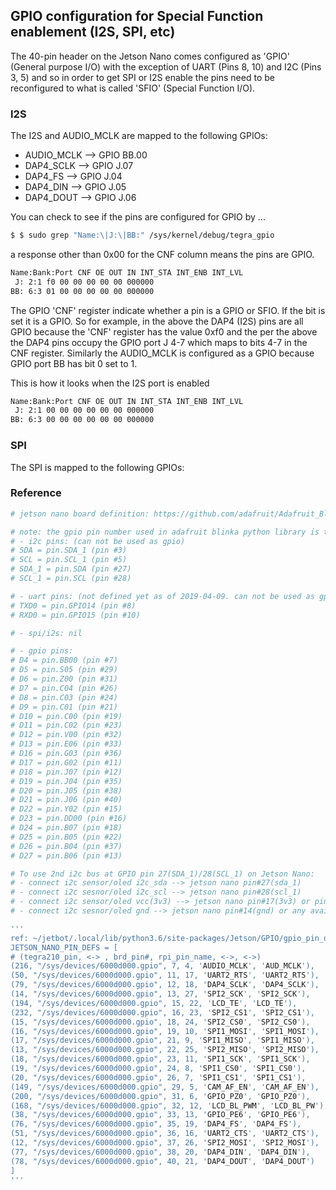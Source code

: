 
## GPIO configuration for Special Function enablement (I2S, SPI, etc)

The 40-pin header on the Jetson Nano comes configured as 'GPIO' (General purpose I/O) with the exception of 
UART (Pins 8, 10) and I2C (Pins 3, 5) and so in order to get SPI or I2S enable the pins need to be reconfigured 
to what is called 'SFIO' (Special Function I/O).


### I2S

The I2S and AUDIO_MCLK are mapped to the following GPIOs:

- AUDIO_MCLK --> GPIO BB.00
- DAP4_SCLK --> GPIO J.07
- DAP4_FS --> GPIO J.04
- DAP4_DIN --> GPIO J.05
- DAP4_DOUT --> GPIO J.06

You can check to see if the pins are configured for GPIO by ...

````bash
$ $ sudo grep "Name:\|J:\|BB:" /sys/kernel/debug/tegra_gpio
````

a response other than 0x00 for the CNF column means the pins are GPIO.

````bash
Name:Bank:Port CNF OE OUT IN INT_STA INT_ENB INT_LVL
 J: 2:1 f0 00 00 00 00 00 000000
BB: 6:3 01 00 00 00 00 00 000000
````

The GPIO 'CNF' register indicate whether a pin is a GPIO or SFIO. If the bit is set it is a GPIO. So for example, 
in the above the DAP4 (I2S) pins are all GPIO because the 'CNF' register has the value 0xf0 and the per the above
the DAP4 pins occupy the GPIO port J 4-7 which maps to bits 4-7 in the CNF register. Similarly the AUDIO_MCLK is 
configured as a GPIO because GPIO port BB has bit 0 set to 1. 

This is how it looks when the I2S port is enabled

````bash
Name:Bank:Port CNF OE OUT IN INT_STA INT_ENB INT_LVL
 J: 2:1 00 00 00 00 00 00 000000
BB: 6:3 00 00 00 00 00 00 000000
````

### SPI

The SPI is mapped to the following GPIOs:







### Reference

```` bash
# jetson nano board definition: https://github.com/adafruit/Adafruit_Blinka/blob/master/src/adafruit_blinka/board/jetson_nano.py

# note: the gpio pin number used in adafruit blinka python library is to follow the Raspberry Pi GPIO naming system not the pin sequence on board 
# - i2c pins: (can not be used as gpio)
# SDA = pin.SDA_1 (pin #3)
# SCL = pin.SCL_1 (pin #5)
# SDA_1 = pin.SDA (pin #27)
# SCL_1 = pin.SCL (pin #28)

# - uart pins: (not defined yet as of 2019-04-09. can not be used as gpio)
# TXD0 = pin.GPIO14 (pin #8)
# RXD0 = pin.GPIO15 (pin #10)

# - spi/i2s: nil

# - gpio pins:
# D4 = pin.BB00 (pin #7)
# D5 = pin.S05 (pin #29)
# D6 = pin.Z00 (pin #31)
# D7 = pin.C04 (pin #26)
# D8 = pin.C03 (pin #24)
# D9 = pin.C01 (pin #21)
# D10 = pin.C00 (pin #19)
# D11 = pin.C02 (pin #23)
# D12 = pin.V00 (pin #32)
# D13 = pin.E06 (pin #33)
# D16 = pin.G03 (pin #36)
# D17 = pin.G02 (pin #11)
# D18 = pin.J07 (pin #12)
# D19 = pin.J04 (pin #35)
# D20 = pin.J05 (pin #38)
# D21 = pin.J06 (pin #40)
# D22 = pin.Y02 (pin #15)
# D23 = pin.DD00 (pin #16)
# D24 = pin.B07 (pin #18)
# D25 = pin.B05 (pin #22)
# D26 = pin.B04 (pin #37)
# D27 = pin.B06 (pin #13)

# To use 2nd i2c bus at GPIO pin 27(SDA_1)/28(SCL_1) on Jetson Nano:
# - connect i2c sensor/oled i2c_sda --> jetson nano pin#27(sda_1)
# - connect i2c sesnor/oled i2c_scl --> jetson nano pin#28(scl_1)
# - connect i2c sensor/oled vcc(3v3) --> jetson nano pin#17(3v3) or pin#2/4 if the sensor/oled board is 5v/3.3v compatible
# - connect i2c sesnor/oled gnd --> jetson nano pin#14(gnd) or any available gnd pins on board

'''
ref: ~/jetbot/.local/lib/python3.6/site-packages/Jetson/GPIO/gpio_pin_data.py:
JETSON_NANO_PIN_DEFS = [
# (tegra210_pin, <-> , brd_pin#, rpi_pin_name, <->, <->) 
(216, "/sys/devices/6000d000.gpio", 7, 4, 'AUDIO_MCLK', 'AUD_MCLK'),
(50, "/sys/devices/6000d000.gpio", 11, 17, 'UART2_RTS', 'UART2_RTS'),
(79, "/sys/devices/6000d000.gpio", 12, 18, 'DAP4_SCLK', 'DAP4_SCLK'),
(14, "/sys/devices/6000d000.gpio", 13, 27, 'SPI2_SCK', 'SPI2_SCK'),
(194, "/sys/devices/6000d000.gpio", 15, 22, 'LCD_TE', 'LCD_TE'),
(232, "/sys/devices/6000d000.gpio", 16, 23, 'SPI2_CS1', 'SPI2_CS1'),
(15, "/sys/devices/6000d000.gpio", 18, 24, 'SPI2_CS0', 'SPI2_CS0'),
(16, "/sys/devices/6000d000.gpio", 19, 10, 'SPI1_MOSI', 'SPI1_MOSI'),
(17, "/sys/devices/6000d000.gpio", 21, 9, 'SPI1_MISO', 'SPI1_MISO'),
(13, "/sys/devices/6000d000.gpio", 22, 25, 'SPI2_MISO', 'SPI2_MISO'),
(18, "/sys/devices/6000d000.gpio", 23, 11, 'SPI1_SCK', 'SPI1_SCK'),
(19, "/sys/devices/6000d000.gpio", 24, 8, 'SPI1_CS0', 'SPI1_CS0'),
(20, "/sys/devices/6000d000.gpio", 26, 7, 'SPI1_CS1', 'SPI1_CS1'),
(149, "/sys/devices/6000d000.gpio", 29, 5, 'CAM_AF_EN', 'CAM_AF_EN'),
(200, "/sys/devices/6000d000.gpio", 31, 6, 'GPIO_PZ0', 'GPIO_PZ0'),
(168, "/sys/devices/6000d000.gpio", 32, 12, 'LCD_BL_PWM', 'LCD_BL_PW'),
(38, "/sys/devices/6000d000.gpio", 33, 13, 'GPIO_PE6', 'GPIO_PE6'),
(76, "/sys/devices/6000d000.gpio", 35, 19, 'DAP4_FS', 'DAP4_FS'),
(51, "/sys/devices/6000d000.gpio", 36, 16, 'UART2_CTS', 'UART2_CTS'),
(12, "/sys/devices/6000d000.gpio", 37, 26, 'SPI2_MOSI', 'SPI2_MOSI'),
(77, "/sys/devices/6000d000.gpio", 38, 20, 'DAP4_DIN', 'DAP4_DIN'),
(78, "/sys/devices/6000d000.gpio", 40, 21, 'DAP4_DOUT', 'DAP4_DOUT')
]
'''
````



